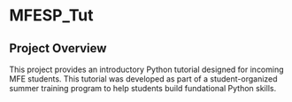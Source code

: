 # MFESP_Tut

## Project Overview

This project provides an introductory Python tutorial designed for incoming MFE students. This tutorial was developed as part of a student-organized summer training program to help students build fundational Python skills.
